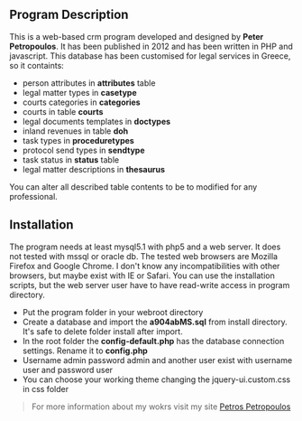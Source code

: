 Program Description
-------------------
This is a web-based crm program developed and designed by **Peter Petropoulos**.  It has been published in 2012 and has been written in PHP and javascript. This database has been customised for legal services in Greece, so it containts:
* person attributes in **attributes** table
* legal matter types in **casetype**
* courts categories in **categories**
* courts in table **courts**
* legal documents templates in **doctypes**
* inland revenues in table **doh**
* task types in **proceduretypes**
* protocol send types in **sendtype**
* task status in **status** table
* legal matter descriptions in **thesaurus**

You can alter all described table contents to be to modified for any professional.

Installation
-------------------
The program needs at least mysql5.1 with php5 and a web server. It does not tested with mssql or oracle db. The tested web browsers are Mozilla Firefox and Google Chrome. I don't know any incompatibilities with other browsers, but maybe exist with IE or Safari. You can use the installation scripts, but the web server user have to have read-write access in program directory.
* Put the program folder in your webroot directory
* Create a database and import the **a904abMS.sql** from install directory. It's safe to delete folder install after import.
* In the root folder the **config-default.php** has the database connection settings. Rename it to **config.php**
* Username admin password admin and another user exist with username user and password user
* You can choose your working theme changing the jquery-ui.custom.css in css folder

>For more information about my wokrs visit my site  [Petros Petropoulos](http://petrospe.org) 